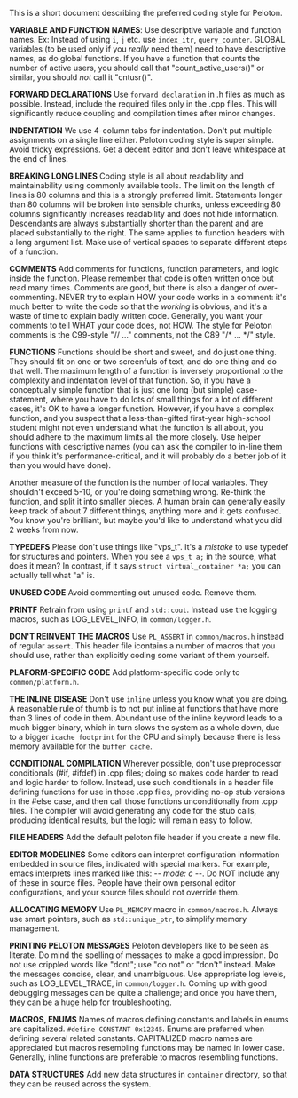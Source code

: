 This is a short document describing the preferred coding style for Peloton.

**VARIABLE AND FUNCTION NAMES**: Use descriptive variable and function names. Ex: Instead of using `i`, `j` etc. use `index_itr`, `query_counter`. GLOBAL variables (to be used only if you _really_ need them) need to have descriptive names, as do global functions.  If you have a function that counts the number of active users, you should call that "count_active_users()" or similar, you should _not_ call it "cntusr()".

**FORWARD DECLARATIONS** Use `forward declaration` in .h files as much as possible. Instead, include the required files only in the .cpp files. This will significantly reduce coupling and compilation times after minor changes.

**INDENTATION** We use 4-column tabs for indentation. Don't put multiple assignments on a single line either. Peloton coding style
is super simple. Avoid tricky expressions. Get a decent editor and don't leave whitespace at the end of lines.

**BREAKING LONG LINES** Coding style is all about readability and maintainability using commonly available tools. The limit on the length of lines is 80 columns and this is a strongly preferred limit. Statements longer than 80 columns will be broken into sensible chunks, unless exceeding 80 columns significantly increases readability and does not hide information. Descendants are always substantially shorter than the parent and are placed substantially to the right. The same applies to function headers with a long argument list. Make use of vertical spaces to separate different steps of a function.

**COMMENTS** Add comments for functions, function parameters, and logic inside the function. Please remember that code is often written once but read many times. Comments are good, but there is also a danger of over-commenting.  NEVER try to explain HOW your code works in a comment: it's much better to write the code so that the _working_ is obvious, and it's a waste of time to explain badly written code. Generally, you want your comments to tell WHAT your code does, not HOW. The style for Peloton comments is the C99-style "// ..." comments, not the C89 "/* ... */" style.

**FUNCTIONS** Functions should be short and sweet, and do just one thing.  They should fit on one or two screenfuls of text, and do one thing and do that well. The maximum length of a function is inversely proportional to the complexity and indentation level of that function.  So, if you have a conceptually simple function that is just one long (but simple) case-statement, where you have to do lots of small things for a lot of different cases, it's OK to have a longer function. However, if you have a complex function, and you suspect that a less-than-gifted first-year high-school student might not even understand what the function is all about, you should adhere to the maximum limits all the more closely.  Use helper functions with descriptive names (you can ask the compiler to in-line them if you think it's performance-critical, and it will probably do a better job of it than you would have done).

Another measure of the function is the number of local variables.  They shouldn't exceed 5-10, or you're doing something wrong.  Re-think the function, and split it into smaller pieces.  A human brain can generally easily keep track of about 7 different things, anything more and it gets confused.  You know you're brilliant, but maybe you'd like to understand what you did 2 weeks from now.

**TYPEDEFS** Please don't use things like "vps_t". It's a _mistake_ to use typedef for structures and pointers. When you see a	`vps_t a;` in the source, what does it mean? In contrast, if it says `struct virtual_container *a;` you can actually tell what "a" is.

**UNUSED CODE** Avoid commenting out unused code. Remove them.

**PRINTF** Refrain from using `printf` and `std::cout`. Instead use the logging macros, such as LOG_LEVEL_INFO, in `common/logger.h`.

**DON'T REINVENT THE MACROS** Use `PL_ASSERT` in `common/macros.h` instead of regular `assert`. This header file icontains a number of macros that you should use, rather than explicitly coding some variant of them yourself.

**PLAFORM-SPECIFIC CODE** Add platform-specific code only to `common/platform.h`.

**THE INLINE DISEASE** Don't use `inline` unless you know what you are doing. A reasonable rule of thumb is to not put inline at functions that have more than 3 lines of code in them. Abundant use of the inline keyword leads to a much bigger binary, which in turn slows the system as a whole down, due to a bigger `icache footprint` for the CPU and simply because there is less memory available for the `buffer cache`. 

**CONDITIONAL COMPILATION** Wherever possible, don't use preprocessor conditionals (#if, #ifdef) in .cpp files; doing so makes code harder to read and logic harder to follow.  Instead, use such conditionals in a header file defining functions for use in those .cpp files, providing no-op stub versions in the #else case, and then call those functions unconditionally from .cpp files.  The compiler will avoid generating any code for the stub calls, producing identical results, but the logic will remain easy to follow.

**FILE HEADERS** Add the default peloton file header if you create a new file.

**EDITOR MODELINES** Some editors can interpret configuration information embedded in source files, indicated with special markers.  For example, emacs interprets lines marked like this:	-*- mode: c -*-. Do NOT include any of these in source files. People have their own personal editor configurations, and your source files should not override them.

**ALLOCATING MEMORY** Use `PL_MEMCPY` macro in `common/macros.h`. Always use smart pointers, such as `std::unique_ptr`, to simplify memory management.

**PRINTING PELOTON MESSAGES** Peloton developers like to be seen as literate. Do mind the spelling of messages to make a good impression. Do not use crippled words like "dont"; use "do not" or "don't" instead.  Make the messages concise, clear, and unambiguous. Use appropriate log levels, such as LOG_LEVEL_TRACE, in `common/logger.h`. Coming up with good debugging messages can be quite a challenge; and once you have them, they can be a huge help for troubleshooting.

**MACROS, ENUMS** Names of macros defining constants and labels in enums are capitalized. `#define CONSTANT 0x12345`. Enums are preferred when defining several related constants. CAPITALIZED macro names are appreciated but macros resembling functions may be named in lower case. Generally, inline functions are preferable to macros resembling functions.

**DATA STRUCTURES** Add new data structures in `container` directory, so that they can be reused across the system.
